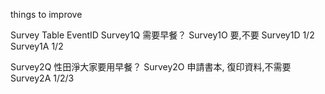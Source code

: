 things to improve

Survey  Table
EventID
Survey1Q 需要早餐？
Survey1O 要,不要
Survey1D 1/2
Survey1A  1/2

Survey2Q 性田淨大家要用早餐？
Survey2O 申請書本, 復印資料,不需要
Survey2A  1/2/3